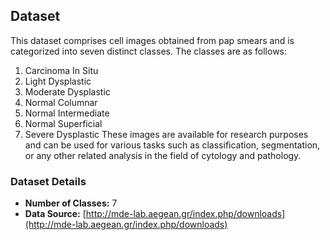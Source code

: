 ## Dataset
This dataset comprises cell images obtained from pap smears and is categorized into seven distinct classes. The classes are as follows:
1. Carcinoma In Situ
2. Light Dysplastic
3. Moderate Dysplastic
4. Normal Columnar
5. Normal Intermediate
6. Normal Superficial
7. Severe Dysplastic
These images are available for research purposes and can be used for various tasks such as classification, segmentation, or any other related analysis in the field of cytology and pathology.

### Dataset Details

- **Number of Classes:** 7
- **Data Source:** [http://mde-lab.aegean.gr/index.php/downloads](http://mde-lab.aegean.gr/index.php/downloads)